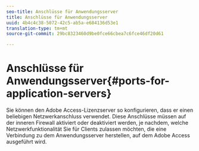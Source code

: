 ```yaml
---
seo-title: Anschlüsse für Anwendungsserver
title: Anschlüsse für Anwendungsserver
uuid: 4b4c4c38-5072-42c5-ab5a-e684136d53e1
translation-type: tm+mt
source-git-commit: 29bc8323460d9be0fce66cbea7c6fce46df20d61

---
```



# Anschlüsse für Anwendungsserver{#ports-for-application-servers}

Sie können den Adobe Access-Lizenzserver so konfigurieren, dass er einen beliebigen Netzwerkanschluss verwendet. Diese Anschlüsse müssen auf der inneren Firewall aktiviert oder deaktiviert werden, je nachdem, welche Netzwerkfunktionalität Sie für Clients zulassen möchten, die eine Verbindung zu dem Anwendungsserver herstellen, auf dem Adobe Access ausgeführt wird.
